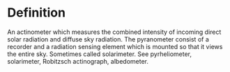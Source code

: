 # Definition

An actinometer which measures the combined intensity of incoming direct
solar radiation and diffuse sky radiation. The pyranometer consist of a
recorder and a radiation sensing element which is mounted so that it
views the entire sky. Sometimes called solarimeter. See pyrheliometer,
solarimeter, Robitzsch actinograph, albedometer.
